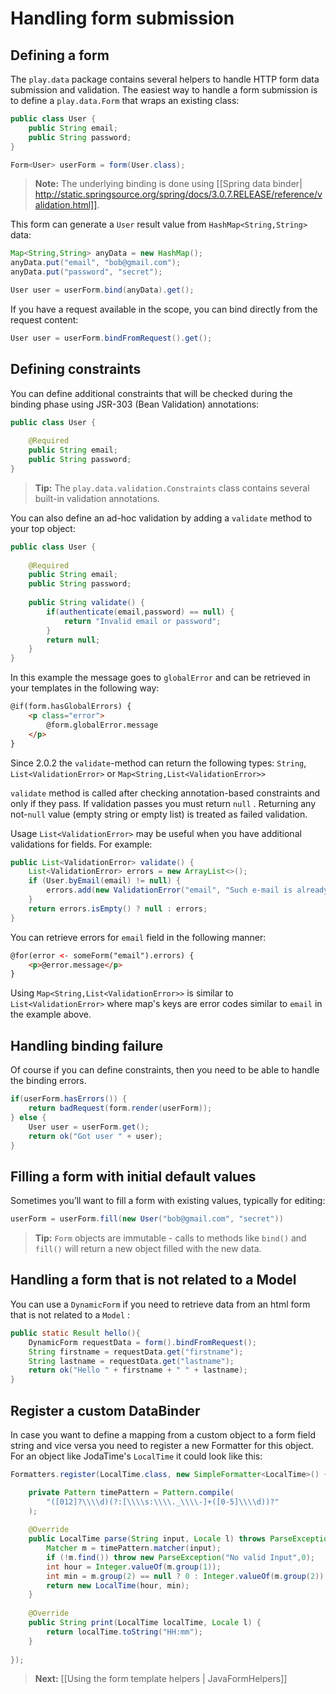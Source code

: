 # Handling form submission

## Defining a form

The `play.data` package contains several helpers to handle HTTP form data submission and validation. The easiest way to handle a form submission is to define a `play.data.Form` that wraps an existing class:

```java
public class User {
    public String email;
    public String password;
}
```

```java
Form<User> userForm = form(User.class);
```

> **Note:** The underlying binding is done using [[Spring data binder| http://static.springsource.org/spring/docs/3.0.7.RELEASE/reference/validation.html]].

This form can generate a `User` result value from `HashMap<String,String>` data:

```java
Map<String,String> anyData = new HashMap();
anyData.put("email", "bob@gmail.com");
anyData.put("password", "secret");

User user = userForm.bind(anyData).get();
```

If you have a request available in the scope, you can bind directly from the request content:

```java
User user = userForm.bindFromRequest().get();
```

## Defining constraints

You can define additional constraints that will be checked during the binding phase using JSR-303 (Bean Validation) annotations:

```java
public class User {
    
    @Required
    public String email;
    public String password;
}
```

> **Tip:** The `play.data.validation.Constraints` class contains several built-in validation annotations.

You can also define an ad-hoc validation by adding a `validate` method to your top object:

```java
public class User {
    
    @Required
    public String email;
    public String password;
    
    public String validate() {
        if(authenticate(email,password) == null) {
            return "Invalid email or password";
        }
        return null;
    }
}
```

In this example the message goes to `globalError` and can be retrieved in your templates in the following way:

```html
@if(form.hasGlobalErrors) {
    <p class="error">
        @form.globalError.message
    </p>
}
```

Since 2.0.2 the `validate`-method can return the following types: `String`, `List<ValidationError>` or `Map<String,List<ValidationError>>`

`validate` method is called after checking annotation-based constraints and only if they pass.
If validation passes you must return `null` . Returning any not-`null` value (empty string or empty list) is treated as failed validation.

Usage `List<ValidationError>` may be useful when you have additional validations for fields. For example:

```java
public List<ValidationError> validate() {
    List<ValidationError> errors = new ArrayList<>();
    if (User.byEmail(email) != null) {
        errors.add(new ValidationError("email", "Such e-mail is already registered."));
    }
    return errors.isEmpty() ? null : errors;
}
```

You can retrieve errors for `email` field in the following manner:

```html
@for(error <- someForm("email").errors) {
    <p>@error.message</p>
}
```

Using `Map<String,List<ValidationError>>` is similar to `List<ValidationError>` where map's keys are error codes similar to `email` in the example above.

## Handling binding failure

Of course if you can define constraints, then you need to be able to handle the binding errors.

```java
if(userForm.hasErrors()) {
    return badRequest(form.render(userForm));
} else {
    User user = userForm.get();
    return ok("Got user " + user);
}
```

## Filling a form with initial default values

Sometimes you’ll want to fill a form with existing values, typically for editing:

```java
userForm = userForm.fill(new User("bob@gmail.com", "secret"))
```

> **Tip:** `Form` objects are immutable - calls to methods like `bind()` and `fill()` will return a new object filled with the new data.

## Handling a form that is not related to a Model

You can use a `DynamicForm` if you need to retrieve data from an html form that is not related to a `Model` :

```java
public static Result hello(){
    DynamicForm requestData = form().bindFromRequest();
    String firstname = requestData.get("firstname");
    String lastname = requestData.get("lastname");
    return ok("Hello " + firstname + " " + lastname);
}
```

## Register a custom DataBinder

In case you want to define a mapping from a custom object to a form field string and vice versa you need to register a new Formatter for this object.
For an object like JodaTime's `LocalTime` it could look like this:

```java
Formatters.register(LocalTime.class, new SimpleFormatter<LocalTime>() {

    private Pattern timePattern = Pattern.compile(
        "([012]?\\\\d)(?:[\\\\s:\\\\._\\\\-]+([0-5]\\\\d))?"
    ); 
    
    @Override
    public LocalTime parse(String input, Locale l) throws ParseException {
        Matcher m = timePattern.matcher(input);
        if (!m.find()) throw new ParseException("No valid Input",0);
        int hour = Integer.valueOf(m.group(1));
        int min = m.group(2) == null ? 0 : Integer.valueOf(m.group(2));
        return new LocalTime(hour, min);
    }
    
    @Override
    public String print(LocalTime localTime, Locale l) {
        return localTime.toString("HH:mm");
    }
  
});
```

> **Next:** [[Using the form template helpers | JavaFormHelpers]]
